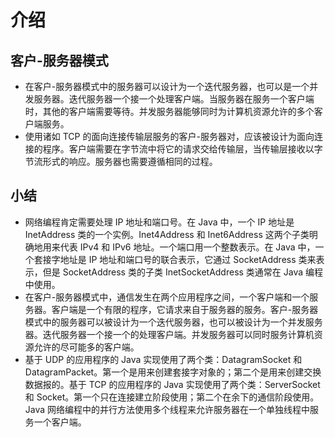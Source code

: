 # 介绍

## 客户-服务器模式
+ 在客户-服务器模式中的服务器可以设计为一个迭代服务器，也可以是一个并发服务器。迭代服务器一个接一个处理客户端。当服务器在服务一个客户端时，其他的客户端需要等待。并发服务器能够同时为计算机资源允许的多个客户端服务。
+ 使用诸如 TCP 的面向连接传输层服务的客户-服务器对，应该被设计为面向连接的程序。客户端需要在字节流中将它的请求交给传输层，当传输层接收以字节流形式的响应。服务器也需要遵循相同的过程。

## 小结
- 网络编程肯定需要处理 IP 地址和端口号。在 Java 中，一个 IP 地址是 InetAddress 类的一个实例。Inet4Address 和 Inet6Address 这两个子类明确地用来代表 IPv4 和 IPv6 地址。一个端口用一个整数表示。在 Java 中，一个套接字地址是 IP 地址和端口号的联合表示，它通过 SocketAddress 类来表示，但是 SocketAddress 类的子类 InetSocketAddress 类通常在 Java 编程中使用。
- 在客户-服务器模式中，通信发生在两个应用程序之间，一个客户端和一个服务器。客户端是一个有限的程序，它请求来自于服务器的服务。客户-服务器模式中的服务器可以被设计为一个迭代服务器，也可以被设计为一个并发服务器。迭代服务器一个接一个的处理客户端。并发服务器可以同时服务计算机资源允许的尽可能多的客户端。
- 基于 UDP 的应用程序的 Java 实现使用了两个类：DatagramSocket 和 DatagramPacket。第一个是用来创建套接字对象的；第二个是用来创建交换数据报的。基于 TCP 的应用程序的 Java 实现使用了两个类：ServerSocket 和 Socket。第一个只在连接建立阶段使用；第二个在余下的通信阶段使用。Java 网络编程中的并行方法使用多个线程来允许服务器在一个单独线程中服务一个客户端。